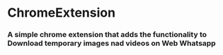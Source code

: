 # ChromeExtension

### A simple chrome extension that adds the functionality to Download temporary images nad videos on Web Whatsapp

